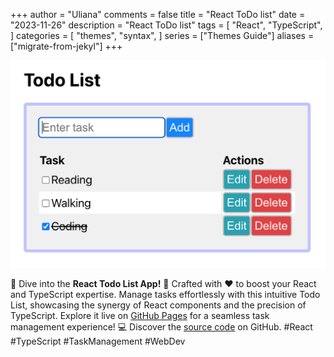+++
author = "Uliana"
comments = false 
title = "React ToDo list"
date = "2023-11-26"
description = "React ToDo list"
tags = [
    "React",
    "TypeScript",
]
categories = [
    "themes",
    "syntax",
]
series = ["Themes Guide"]
aliases = ["migrate-from-jekyl"]
+++

![React Tic-Tac-Toe Game!](https://github.com/uliananeu/react-todo-app/blob/main/images/react-todo-app.png?raw=true)

🚀 Dive into the **React Todo List App!** 📝 Crafted with ❤️ to boost your React and TypeScript expertise. Manage tasks effortlessly with this intuitive Todo List, showcasing the synergy of React components and the precision of TypeScript. Explore it live on [GitHub Pages](https://uliananeu.github.io/react-todo-app/) for a seamless task management experience! 💻 Discover the [source code](https://github.com/uliananeu/react-todo-app) on GitHub. #React #TypeScript #TaskManagement #WebDev
